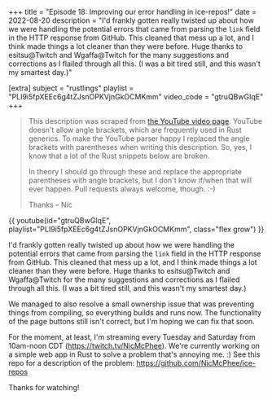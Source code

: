 +++
title = "Episode 18: Improving our error handling in ice-repos!"
date = 2022-08-20
description = "I'd frankly gotten really twisted up about how we were handling the potential errors that came from parsing the `link` field in the HTTP response from GitHub. This cleaned that mess up a lot, and I think made things a lot cleaner than they were before. Huge thanks to esitsu@Twitch and Wgaffa@Twitch for the many suggestions and corrections as I flailed through all this. (I was a bit tired still, and this wasn't my smartest day.)"

[extra]
subject = "rustlings"
playlist = "PLI9i5fpXEEc6g4tZJsnOPKVjnGkOCMKmm"
video_code = "gtruQBwGIqE"
+++

> This description was scraped from
> [the YouTube video page](https://www.youtube.com/watch?v=gtruQBwGIqE&list=PLI9i5fpXEEc6g4tZJsnOPKVjnGkOCMKmm).
> YouTube doesn't allow angle brackets, which are frequently used
> in Rust generics. To make the YouTube parser happy I replaced the
> angle brackets with parentheses when writing this description.
> So, yes, I know that a lot of the Rust snippets below are broken.
>
> In theory I should go through these and replace
> the appropriate parentheses with angle brackets, but I don't
> know if/when that will ever happen. Pull requests always
> welcome, though. :-)
>
> Thanks – Nic

<div>
 {{ 
    youtube(id="gtruQBwGIqE", playlist="PLI9i5fpXEEc6g4tZJsnOPKVjnGkOCMKmm", class="flex grow")
 }} 
</div>

I'd frankly gotten really twisted up about how we were handling the potential errors that came from parsing the `link` field in the HTTP response from GitHub. This cleaned that mess up a lot, and I think made things a lot cleaner than they were before. Huge thanks to esitsu@Twitch and Wgaffa@Twitch for the many suggestions and corrections as I flailed through all this. (I was a bit tired still, and this wasn't my smartest day.)

We managed to also resolve a small ownership issue that was preventing things from compiling, so everything builds and runs now. The functionality of the page buttons still isn't correct, but I'm hoping we can fix that soon.

For the moment, at least, I'm streaming every Tuesday and Saturday from 10am-noon CDT (https://twitch.tv/NicMcPhee). We're currently working on a simple web app in Rust to solve a problem that's annoying me. :) See this repo for a description of the problem: https://github.com/NicMcPhee/ice-repos

Thanks for watching!
